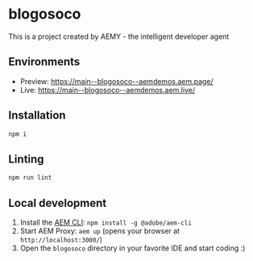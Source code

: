 # blogosoco

This is a project created by AEMY - the intelligent developer agent

## Environments

- Preview: https://main--blogosoco--aemdemos.aem.page/
- Live: https://main--blogosoco--aemdemos.aem.live/

## Installation

```sh
npm i
```

## Linting

```sh
npm run lint
```

## Local development

1. Install the [AEM CLI](https://github.com/adobe/helix-cli): `npm install -g @adobe/aem-cli`
1. Start AEM Proxy: `aem up` (opens your browser at `http://localhost:3000/`)
1. Open the `blogosoco` directory in your favorite IDE and start coding :)
